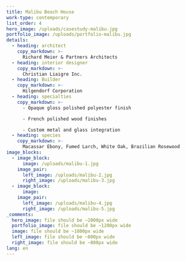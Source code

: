 ```yaml
---
title: Malibu Beach House
work-type: contemporary
list_order: 4
hero_image: /uploads/casestudy-malibu.jpg
portfolio_image: /uploads/portfolio-malibu.jpg
details:
  - heading: architect
    copy_markdown: >-
      Richard Meier & Partners Architects
  - heading: interior designer
    copy_markdown: >-
      Christian Liaigre Inc.
  - heading: Builder
    copy_markdown: >-
      Hilgendorf Corporation
  - heading: specialties
    copy_markdown: >-
      - Opaque gloss polished polyester finish

      - French polished wood finishes

      - Custom metal and glass integration
  - heading: species
    copy_markdown: >-
      Macassar Ebony, Fumed Larch, White Oak, Brazilian Rosewood
image_blocks:
  - image_block:
      image: /uploads/malibu-1.jpg
    image_pair:
      left_image: /uploads/malibu-2.jpg
      right_image: /uploads/malibu-3.jpg
  - image_block:
      image:
    image_pair:
      left_image: /uploads/malibu-4.jpg
      right_image: /uploads/malibu-5.jpg
_comments:
  hero_image: file should be ~2000px wide
  portfolio_image: file should be ~1200px wide
  image: file should be ~1800px wide
  left_image: file should be ~800px wide
  right_image: file should be ~800px wide
lang: en
---
```


